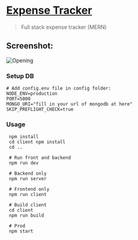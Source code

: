 # [Expense Tracker]()

> Full stack expense tracker (MERN)

## Screenshot:
![Opening](https://res.cloudinary.com/djhte2ard/image/upload/v1605306716/expense-tracker_gndla9.png)


### Setup DB
```
# Add config.env file in config folder: 
NODE_ENV=production
PORT=5000
MONGO_URI="fill in your url of mongodb at here"
SKIP_PREFLIGHT_CHECK=true
```

### Usage

```
 npm install
 cd client npm install
 cd ..
 
 # Run front and backend
 npm run dev
 
 # Backend only
 npm run server
 
 # Frontend only
 npm run client
 
 # Build client
 cd client
 npm run build
 
 # Prod
 npm start
```
